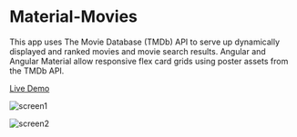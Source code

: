 # Material-Movies
This app uses The Movie Database (TMDb) API to serve up dynamically displayed and ranked movies and movie search results. Angular and Angular Material allow responsive flex card grids using poster assets from the TMDb API.

[Live Demo](http://ericettensohn.com/movies)

![screen1](http://i.imgur.com/rMl8vpG.png)

![screen2](http://i.imgur.com/xrdKX4F.png)
